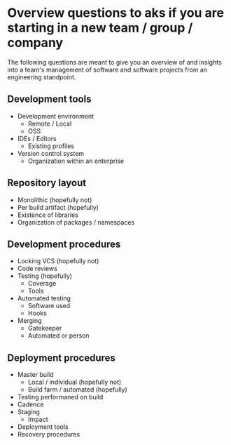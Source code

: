 # Overview questions to aks if you are starting in a new team / group / company

The following questions are meant to give you an overview of and insights into a team's management of software and software projects from an engineering standpoint.

## Development tools

* Development environment
  * Remote / Local
  * OSS
* IDEs / Editors
  * Existing profiles
* Version control system
  * Organization within an enterprise

## Repository layout

* Monolithic (hopefully not)
* Per build artifact (hopefully)
* Existence of libraries
* Organization of packages / namespaces

## Development procedures

* Locking VCS (hopefully not)
* Code reviews
* Testing (hopefully)
  * Coverage
  * Tools
* Automated testing
  * Software used
  * Hooks
* Merging
  * Gatekeeper
  * Automated or person

## Deployment procedures

* Master build
  * Local / individual (hopefully not)
  * Build farm / automated (hopefully)
* Testing performaned on build
* Cadence
* Staging
  * Impact
* Deployment tools
* Recovery procedures
